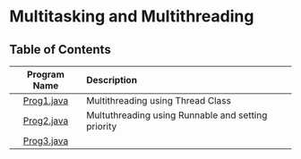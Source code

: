 # Multitasking and Multithreading

## Table of Contents

| Program Name                     | Description                          |
| :-----------------------------:  | :--------------------------------    |
|[Prog1.java](Prog1.java)  |Multithreading using Thread Class|
|[Prog2.java](Prog2.java)  |Multuthreading using Runnable and setting priority|
|[Prog3.java](Prog3.java)  ||